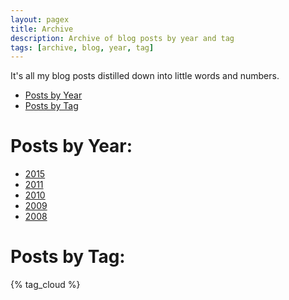 ```yaml
---
layout: pagex
title: Archive
description: Archive of blog posts by year and tag
tags: [archive, blog, year, tag]
---
```


<p class="page-message">
  It's all my blog posts distilled down into little words and numbers.
</p>

<div class="navmenu software">
<nav class="blue">
	<ul>
		<li><a href="#year" class="scroll">Posts by Year</a></li>
		<li><a href="#tag" class="scroll">Posts by Tag</a></li>
	</ul>
</nav>
</div>

<h1 class="one" id="year"><span>Posts by Year:</span></h1>

<p>
<div class="tag-menu archive">
  <ul>
    <li><a href="2015/index.html"><span class="tag-wrapper">2015</span></a></li>
    <li><a href="2011/index.html"><span class="tag-wrapper">2011</span></a></li>
    <li><a href="2010/index.html"><span class="tag-wrapper">2010</span></a></li>
    <li><a href="2009/index.html"><span class="tag-wrapper">2009</span></a></li>
    <li><a href="2008/index.html"><span class="tag-wrapper">2008</span></a></li>
  </ul>
</div>
</p>

<h1 class="one" id="tag"><span>Posts by Tag:</span></h1>

<p>
{% tag_cloud %}
</p>
